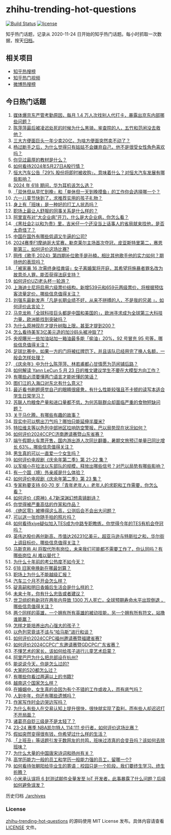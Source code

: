 # zhihu-trending-hot-questions

[![Build Status](https://github.com/justjavac/zhihu-trending-hot-questions/workflows/ci/badge.svg?branch=master)](https://github.com/justjavac/zhihu-trending-hot-questions/actions)
[![license](https://img.shields.io/github/license/justjavac/zhihu-trending-hot-questions)](https://github.com/justjavac/zhihu-trending-hot-questions/blob/master/LICENSE)

知乎热门话题，记录从 2020-11-24
日开始的知乎热门话题。每小时抓取一次数据，按天[归档](./archives)。

## 相关项目

- [知乎热搜榜](https://github.com/justjavac/zhihu-trending-top-search)
- [知乎热门视频](https://github.com/justjavac/zhihu-trending-hot-video)
- [微博热搜榜](https://github.com/justjavac/weibo-trending-hot-search)

## 今日热门话题

<!-- BEGIN -->
<!-- 最后更新时间 Mon May 27 2024 11:08:06 GMT+0800 (China Standard Time) -->

1. [媒体爆京东严管考勤原因，每月 1.4 万人次找别人代打卡，暴露出京东内部哪些问题？](https://www.zhihu.com/question/657219931)
1. [陈萍萍最后被凌迟处死的时候为什么黑骑，鉴查院的人，五竹和范闲没去救他？](https://www.zhihu.com/question/479320009)
1. [三大方便面巨头一年少卖20亿，为啥方便面突然卖不动了？](https://www.zhihu.com/question/657212491)
1. [杨过断手之后，为什么觉得只有姑姑不会嫌弃自己，他不是很受女性角色喜欢吗？](https://www.zhihu.com/question/657165570)
1. [你见过最厚的教材是什么？](https://www.zhihu.com/question/657222062)
1. [如何看待2024年5月27日A股行情？](https://www.zhihu.com/question/656999786)
1. [恒大汽车公告「29% 股份将即时被收购」，意味着什么？对恒大汽车发展有哪些影响？](https://www.zhihu.com/question/657251641)
1. [2024 年 618 期间，华为耳机该怎么选？](https://www.zhihu.com/question/657219524)
1. [「双休但从早忙到晚」和「单休但一天到晚摸鱼」的工作你会选择哪一个？](https://www.zhihu.com/question/655947302)
1. [六一儿童节快到了，求推荐实用的孩子礼物？](https://www.zhihu.com/question/599247335)
1. [身上有「班味」是一种好的打工人状态吗？](https://www.zhihu.com/question/656058458)
1. [职场上最让人舒服的同事关系是什么样的？](https://www.zhihu.com/question/656392797)
1. [阿里宣布对“大企业病”开刀，什么是大企业病，你怎么看？](https://www.zhihu.com/question/657212624)
1. [《黑社会2:以和为贵》里，吉米仔一个还没当上话事人的省局就来找他，是否太奇怪了？](https://www.zhihu.com/question/657121835)
1. [中国在国外有哪些低调又牛逼的公司?](https://www.zhihu.com/question/656134316)
1. [2024赛季F1摩纳哥大奖赛，勒克莱尔主场首次夺冠，皮亚斯特里第二，赛恩斯第三，如何评价这场比赛?](https://www.zhihu.com/question/657252337)
1. [网传《歌手 2024》第四期补位歌手是孙楠，相比其他歌手他的实力如何？期待他的表现吗？](https://www.zhihu.com/question/657219200)
1. [「被家暴 16 次需终身挂粪袋」女子离婚案将开庭，其希望将施暴者罪名改为故意杀人罪，能否获得法庭支持？](https://www.zhihu.com/question/657127236)
1. [如何评价UZI老头杯一轮游？](https://www.zhihu.com/question/657264170)
1. [上海迪士尼将启用六级票价结构，新增539元和659元两级票价，将根据预估客流量定价，哪些信息值得关注？](https://www.zhihu.com/question/657107582)
1. [刘强东最新发声「凡是长期业绩不好，从来不拼搏的人，不是我的兄弟 」，如何评价此言论？](https://www.zhihu.com/question/657136289)
1. [马克龙称「全球科技巨头都是中国和美国的」，欧洲寻求成为全球第三大科技力量，欧洲能找到突破吗？](https://www.zhihu.com/question/657125247)
1. [为什么原神现在才提升树脂上限，甚至才提到200？](https://www.zhihu.com/question/656807389)
1. [怎么看待美军3亿美元造的加沙码头被冲毁了?](https://www.zhihu.com/question/657216875)
1. [央视曝光一些加油站加一箱油最多能「偷油」20%，92 号冒充 95 号等，哪些信息值得关注？](https://www.zhihu.com/question/657213642)
1. [足球比赛中，如果一方的门将被红牌罚下，并且该队已经用完了换人名额，一般会怎样处理？](https://www.zhihu.com/question/656622616)
1. [《庆余年》中为什么陈萍萍、林若甫都心甘情愿为范闲铺后路？](https://www.zhihu.com/question/657157672)
1. [如何解读 Yann LeCun 5 月 23 日的推文建议学生不要在大模型方向工作？](https://www.zhihu.com/question/656903686)
1. [有哪些必须要懂两门语言才能听懂的笑话？](https://www.zhihu.com/question/655049205)
1. [图们江的入海口对东北有什么意义?](https://www.zhihu.com/question/55964749)
1. [最近看书刷题感觉自己的眼睛很疲惫，有什么性能较强且不卡顿的读写本适合学生日常学习？](https://www.zhihu.com/question/654162995)
1. [苏联人均粮食产量和进口量都不低，为何苏联群众却面临严重的食物短缺问题？](https://www.zhihu.com/question/270183042)
1. [关于马化腾，有哪些有趣的故事？](https://www.zhihu.com/question/19553979)
1. [现实中可以劈出刀气吗？哪怕只能延伸半厘米?](https://www.zhihu.com/question/653556648)
1. [特拉维夫等以色列中部地区拉响防空警报，巴以局势现在状况如何？](https://www.zhihu.com/question/657247580)
1. [如何评价2024CCPC济南邀请赛暨山东省赛？](https://www.zhihu.com/question/655020067)
1. [端午假期火车票开售，国内游出游人次同比翻番，暑期文旅预订单量已同比增长 63%，哪些信息值得关注？](https://www.zhihu.com/question/657136022)
1. [男生真的可以一直爱一个女生吗？](https://www.zhihu.com/question/372544195)
1. [如何评价电视剧《庆余年第二季》第 21-22 集？](https://www.zhihu.com/question/657247340)
1. [以军缩小在拉法以东部队的规模，释放出哪些信号？对巴以局势有哪些影响？](https://www.zhihu.com/question/657234387)
1. [有一个国（境）外亲戚是什么体验？](https://www.zhihu.com/question/267512200)
1. [如何评价电视剧《庆余年第二季》第 23 集？](https://www.zhihu.com/question/657247455)
1. [专家称要支持 60-70 岁「青年老年人」老年人的求职和工作需要，你怎么看？](https://www.zhihu.com/question/656675954)
1. [如何评价《原神》4.7新深渊幻想真镜剧诗？](https://www.zhihu.com/question/656407099)
1. [你觉得被严重高估的作家和作品？](https://www.zhihu.com/question/655032779)
1. [《绝区零》被捧得这么高，公测后会不会出大问题？](https://www.zhihu.com/question/657013221)
1. [可以送一张你随手拍的照片吗？](https://www.zhihu.com/question/647454828)
1. [如何看待xiye疑似加入TES成为中路专职教练，你觉得今年的TES有机会夺冠吗？](https://www.zhihu.com/question/657209324)
1. [英伟达股价再创新高，市值达26231亿美元，超亚马逊与特斯拉之和，华尔街上调目标价，哪些信息值得关注？](https://www.zhihu.com/question/657107587)
1. [马斯克称 AI 将取代所有岗位，未来我们可能都不需要工作了，你认同吗？有哪些岗位 AI 难以替代？](https://www.zhihu.com/question/657160396)
1. [为什么十年前的考公热度不如今天？](https://www.zhihu.com/question/648964415)
1. [618 旧家电换新在哪最划算？](https://www.zhihu.com/question/657215907)
1. [职场上为什么不能越级汇报？](https://www.zhihu.com/question/656147427)
1. [汽车三个月不开会怎么样？](https://www.zhihu.com/question/603094071)
1. [碇真嗣和明日香婚后生活会是什么样的？](https://www.zhihu.com/question/53233204)
1. [未来十年，你有什么忠告或者建议？](https://www.zhihu.com/question/654361897)
1. [世卫组织称新冠在两年内导致 1300 万人死亡，全球预期寿命水平出现倒退 ，哪些信息值得关注？](https://www.zhihu.com/question/657135937)
1. [两个同样的英雄，一个拥有所有英雄的被动技能，另一个拥有所有符文，站撸谁能赢？](https://www.zhihu.com/question/656808311)
1. [怎样才能培养出内心强大的孩子？](https://www.zhihu.com/question/654789206)
1. [以色列究竟该不该与“哈马斯”进行和谈？](https://www.zhihu.com/question/657012498)
1. [如何评价2024CCPC福州邀请赛暨福建省赛?](https://www.zhihu.com/question/656919810)
1. [如何评价2024CCPC广东邀请赛暨GDCPC广东省赛？](https://www.zhihu.com/question/656090137)
1. [不懂艺术的家长，该如何给孩子进行儿童艺术启蒙？](https://www.zhihu.com/question/657026787)
1. [阿里巴巴为什么把总部设在杭州?](https://www.zhihu.com/question/23765309)
1. [能说说今天，你是怎么过的?](https://www.zhihu.com/question/644738696)
1. [大家的520都怎么过？](https://www.zhihu.com/question/395783808)
1. [有哪些你看过两遍以上的书籍?](https://www.zhihu.com/question/650996222)
1. [越南这个国家怎么样？](https://www.zhihu.com/question/520589853)
1. [在婚姻中，女生真的会因为有个不错的工作或收入，而有底气吗？](https://www.zhihu.com/question/656052696)
1. [人到中年，你还有哪些遗憾吗？](https://www.zhihu.com/question/524306609)
1. [作家写作时会边哭边写吗？](https://www.zhihu.com/question/655073615)
1. [为什么有些人在交易认知上提升很快，很快就实现了盈利，而有些人却迟迟打不开局面？](https://www.zhihu.com/question/657006008)
1. [诸葛亮自贬三级是不是太轻了？](https://www.zhihu.com/question/657111982)
1. [23-24 赛季 NBA凯尔特人 114:111 步行者，如何评价这场比赛？](https://www.zhihu.com/question/657209008)
1. [假如突然变得很有钱，你希望过什么样的生活？](https://www.zhihu.com/question/657054040)
1. [「上班丑」等话题引发无数网友的共鸣，班味过浓真的会变丑吗？该如何去除班味？](https://www.zhihu.com/question/657128991)
1. [为什么大量的中国唐宋诗词和扬州有关？](https://www.zhihu.com/question/656634747)
1. [高学历能力一般的员工和学历一般能力强的员工，留哪一个?](https://www.zhihu.com/question/657133855)
1. [如何看待张朝阳给毕业生的寄语：校园只是一个阶段，我们要终生学习、终生折腾？](https://www.zhihu.com/question/657205813)
1. [小米承认误将 6 封测试邮件全量发至 IoT 开发者，此事暴露了什么问题？后续如何避免误发？](https://www.zhihu.com/question/657065926)

<!-- END -->

历史归档 [./archives](./archives)

### License

[zhihu-trending-hot-questions](https://github.com/justjavac/zhihu-trending-hot-questions)
的源码使用 MIT License 发布。具体内容请查看 [LICENSE](./LICENSE) 文件。
